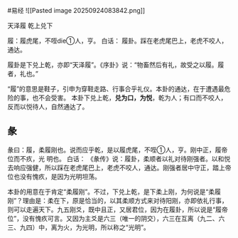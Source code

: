 #易经 
![[Pasted image 20250924083842.png]]

天泽履   乾上兑下


履：履虎尾，不咥die①人，亨。
白话：
履卦。踩在老虎尾巴上，老虎不咬人，通达。

履卦是下兑上乾，亦即“天泽履”。《序卦》说：“物畜然后有礼，故受之以履。履者，礼也。”

“履”的意思是鞋子，引申为穿鞋走路、行事合乎礼仪。本卦的通达，在于遭遇最危险的事，也不会受害。
本卦下兑上乾，**兑为口，为悦**，乾为人；有口而不咬人，反而以悦待人，自然通达了。


## 彖
彖曰：履，柔履刚也。说而应乎乾，是以履虎尾，不咥①人，亨。刚中正，履帝位而不疚，光
明也。
白话：
《彖传》说：履卦，柔顺者以礼对待刚强者。以和悦去响应强健，所以踩在老虎尾巴上，老虎不咬人，通达。刚强者居中守正，踏上帝位也没有愧疚，是因为光明坦荡。

本卦的用意在于肯定“柔履刚”。不过，下兑上乾，是下柔上刚，为何说是“柔履刚”？理由是：柔在下，原是恰当的，以其柔顺方式来对待阳刚，亦即依礼行事，则可以走遍天下。九五刚爻，既中且正，又居君位，因为在履卦，所以说是“履帝位”，没有愧疚可言。又因为主爻是六三（唯一的阴交），六三在互离（九二、六三、九四）中，离为火，为光明，所以称之“光明”。












































